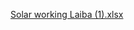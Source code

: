 [Solar working Laiba (1).xlsx](https://github.com/user-attachments/files/18430493/Solar.working.Laiba.1.xlsx)
